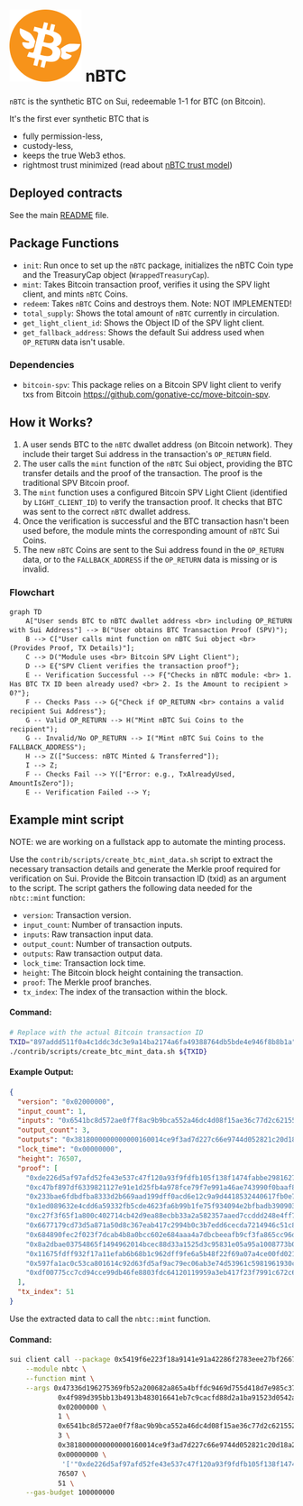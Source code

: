 # ![nBTC Logo!](../assets/nbtc.svg) nBTC

`nBTC` is the synthetic BTC on Sui, redeemable 1-1 for BTC (on Bitcoin).

It's the first ever synthetic BTC that is

- fully permission-less,
- custody-less,
- keeps the true Web3 ethos.
- rightmost trust minimized (read about [nBTC trust model](https://x.com/goNativeCC/status/1899487861939806641))

## Deployed contracts

See the main [README](../README.md#deployed-objects--packages) file.

## Package Functions

- `init`: Run once to set up the `nBTC` package, initializes the nBTC Coin type and the TreasuryCap object (`WrappedTreasuryCap`).
- `mint`: Takes Bitcoin transaction proof, verifies it using the SPV light client, and mints `nBTC` Coins.
- `redeem`: Takes `nBTC` Coins and destroys them. Note: NOT IMPLEMENTED!
- `total_supply`: Shows the total amount of `nBTC` currently in circulation.
- `get_light_client_id`: Shows the Object ID of the SPV light client.
- `get_fallback_address`: Shows the default Sui address used when `OP_RETURN` data isn't usable.

### Dependencies

- `bitcoin-spv`: This package relies on a Bitcoin SPV light client to verify txs from Bitcoin https://github.com/gonative-cc/move-bitcoin-spv.

## How it Works?

1.  A user sends BTC to the `nBTC` dwallet address (on Bitcoin network). They include their target Sui address in the transaction's `OP_RETURN` field.
2.  The user calls the `mint` function of the `nBTC` Sui object, providing the BTC transfer details and the proof of the transaction. The proof is the traditional SPV Bitcoin proof.
3.  The `mint` function uses a configured Bitcoin SPV Light Client (identified by `LIGHT_CLIENT_ID`) to verify the transaction proof. It checks that BTC was sent to the correct `nBTC` dwallet address.
4.  Once the verification is successful and the BTC transaction hasn't been used before, the module mints the corresponding amount of `nBTC` Sui Coins.
5.  The new `nBTC` Coins are sent to the Sui address found in the `OP_RETURN` data, or to the `FALLBACK_ADDRESS` if the `OP_RETURN` data is missing or is invalid.

### Flowchart

```mermaid
graph TD
    A["User sends BTC to nBTC dwallet address <br> including OP_RETURN with Sui Address"] --> B("User obtains BTC Transaction Proof (SPV)");
    B --> C["User calls mint function on nBTC Sui object <br> (Provides Proof, TX Details)"];
    C --> D("Module uses <br> Bitcoin SPV Light Client");
    D --> E{"SPV Client verifies the transaction proof"};
    E -- Verification Successful --> F{"Checks in nBTC module: <br> 1. Has BTC TX ID been already used? <br> 2. Is the Amount to recipient > 0?"};
    F -- Checks Pass --> G{"Check if OP_RETURN <br> contains a valid recipient Sui Address"};
    G -- Valid OP_RETURN --> H("Mint nBTC Sui Coins to the recipient");
    G -- Invalid/No OP_RETURN --> I("Mint nBTC Sui Coins to the FALLBACK_ADDRESS");
    H --> Z(["Success: nBTC Minted & Transferred"]);
    I --> Z;
    F -- Checks Fail --> Y(["Error: e.g., TxAlreadyUsed, AmountIsZero"]);
    E -- Verification Failed --> Y;
```

## Example mint script

NOTE: we are working on a fullstack app to automate the minting process.

Use the `contrib/scripts/create_btc_mint_data.sh` script to extract the necessary transaction details and generate the Merkle proof required for verification on Sui. Provide the Bitcoin transaction ID (txid) as an argument to the script. The script gathers the following data needed for the `nbtc::mint` function:

- `version`: Transaction version.
- `input_count`: Number of transaction inputs.
- `inputs`: Raw transaction input data.
- `output_count`: Number of transaction outputs.
- `outputs`: Raw transaction output data.
- `lock_time`: Transaction lock time.
- `height`: The Bitcoin block height containing the transaction.
- `proof`: The Merkle proof branches.
- `tx_index`: The index of the transaction within the block.

#### Command:

```bash
# Replace with the actual Bitcoin transaction ID
TXID="897addd511f0a4c1ddc3dc3e9a14ba2174a6fa49388764db5bde4e946f8b8b1a"
./contrib/scripts/create_btc_mint_data.sh ${TXID}
```

#### Example Output:

```json
{
  "version": "0x02000000",
  "input_count": 1,
  "inputs": "0x6541bc8d572ae0f7f8ac9b9bca552a46dc4d08f15ae36c77d2c62155280bfdeb0000000000fdffffff",
  "output_count": 3,
  "outputs": "0x3818000000000000160014ce9f3ad7d227c66e9744d052821c20d18a2ea78f7440000000000000160014781b0cd92c0e80a4e750377298088f485b0488440000000000000000226a20c76280db47f593b58118ac78c257f0bfa5bbfef6be2eff385f4e32a781f76945",
  "lock_time": "0x00000000",
  "height": 76507,
  "proof": [
    "0xde226d5af97afd52fe43e537c47f120a93f9fdfb105f138f1474fabbe2981627",
    "0xc47bf897df6339821127e91e1d25fb4a978fce79f7e991a46ae743990f0baaf8",
    "0x233bae6fdbdfba8333d2b669aad199dff0acd6e12c9a9d4418532440617fb0e7",
    "0x1ed089632e4cdd6a59332fb5cde4623fa6b99b1fe75f934094e2bfbadb390903",
    "0xc27f3f65f1a800c402714cb42d9ea88ecbb33a2a582357aaed7ccddd248e4ff7",
    "0x6677179cd73d5a871a50d8c367eab417c2994b0c3b7edd6cecda7214946c51c8",
    "0x684890fec2f023f7dcab4b8a0bcc602e684aaa4a7dbcbeeafb9cf3fa865cc96d",
    "0x8a2dbae03754865f1494962014bcec88d33a1525d3c95831e05a95a1008773b0",
    "0x11675fdff932f17a11efab6b68b1c962dff9fe6a5b48f22f69a07a4ce00fd021",
    "0x597fa1ac0c53ca801614c92d63fd5af9ac79ec06ab3e74d53961c5981961930c",
    "0xdf00775cc7cd94cce99db46fe8803fdc64120119959a3eb417f23f7991c672c6"
  ],
  "tx_index": 51
}
```

Use the extracted data to call the `nbtc::mint` function.

#### Command:

```bash
sui client call --package 0x5419f6e223f18a9141e91a42286f2783eee27bf2667422c2100afc7b2296731b \
    --module nbtc \
    --function mint \
    --args 0x47336d196275369fb52a200682a865a4bffdc9469d755d418d7e985c376ace35 \
            0x4f989d395bb13b4913b483016641eb7c9cacfd88d2a1ba91523d0542a52af9e4 \
            0x02000000 \
            1 \
            0x6541bc8d572ae0f7f8ac9b9bca552a46dc4d08f15ae36c77d2c62155280bfdeb0000000000fdffffff \
            3 \
            0x3818000000000000160014ce9f3ad7d227c66e9744d052821c20d18a2ea78f7440000000000000160014781b0cd92c0e80a4e750377298088f485b0488440000000000000000226a20c76280db47f593b58118ac78c257f0bfa5bbfef6be2eff385f4e32a781f76945 \
            0x00000000 \
             '['"0xde226d5af97afd52fe43e537c47f120a93f9fdfb105f138f1474fabbe2981627"','"0xc47bf897df6339821127e91e1d25fb4a978fce79f7e991a46ae743990f0baaf8"','"0x233bae6fdbdfba8333d2b669aad199dff0acd6e12c9a9d4418532440617fb0e7"','"0x1ed089632e4cdd6a59332fb5cde4623fa6b99b1fe75f934094e2bfbadb390903"','"0xc27f3f65f1a800c402714cb42d9ea88ecbb33a2a582357aaed7ccddd248e4ff7"','"0x6677179cd73d5a871a50d8c367eab417c2994b0c3b7edd6cecda7214946c51c8"','"0x684890fec2f023f7dcab4b8a0bcc602e684aaa4a7dbcbeeafb9cf3fa865cc96d"','"0x8a2dbae03754865f1494962014bcec88d33a1525d3c95831e05a95a1008773b0"','"0x11675fdff932f17a11efab6b68b1c962dff9fe6a5b48f22f69a07a4ce00fd021"','"0x597fa1ac0c53ca801614c92d63fd5af9ac79ec06ab3e74d53961c5981961930c"','"0xdf00775cc7cd94cce99db46fe8803fdc64120119959a3eb417f23f7991c672c6"']' \
            76507 \
            51 \
    --gas-budget 100000000
```
